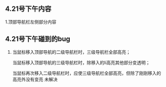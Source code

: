 ##  4.21号下午内容
1.顶部导航栏左侧部分内容




## 4.21号下午碰到的bug

1. 当鼠标移入顶部导航的二级导航栏时，三级导航栏全部高亮；

   当鼠标移入顶部导航的三级导航栏时，除移入的li高亮其他部分变透明；

   当鼠标再次移入二级导航栏时，应使三级导航栏全部高亮，但除了刚刚移入的高亮外没有变亮    未解决